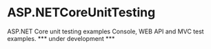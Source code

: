 # ASP.NETCoreUnitTesting

ASP.NET Core unit testing examples  Console, WEB API and MVC test examples. *** under development ***
